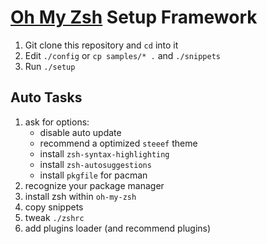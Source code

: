 # [Oh My Zsh](https://github.com/ohmyzsh/ohmyzsh) Setup Framework

1. Git clone this repository and `cd` into it
2. Edit `./config` or `cp samples/* .` and `./snippets`
3. Run `./setup`

## Auto Tasks

1. ask for options:
   - disable auto update
   - recommend a optimized `steeef` theme
   - install `zsh-syntax-highlighting`
   - install `zsh-autosuggestions`
   - install `pkgfile` for pacman
2. recognize your package manager
3. install zsh within `oh-my-zsh`
4. copy snippets
5. tweak `./zshrc`
6. add plugins loader (and recommend plugins)
